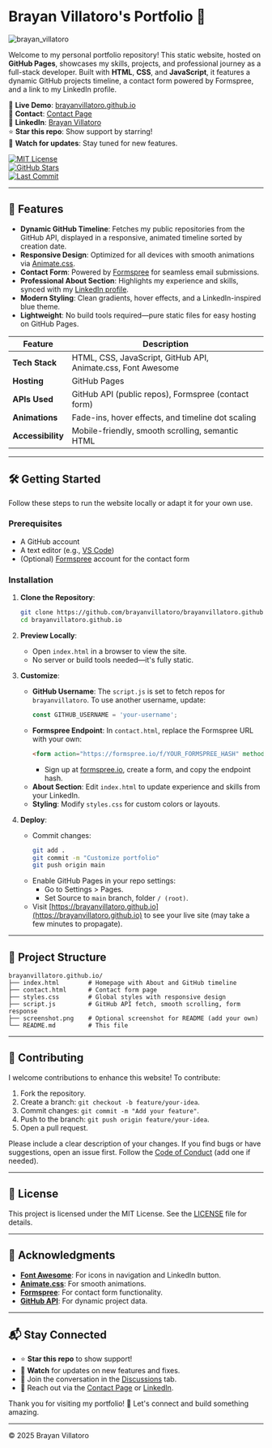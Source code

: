 # Brayan Villatoro's Portfolio 🌟

![brayan_villatoro](https://github.com/user-attachments/assets/cd555f77-2c73-4fbb-88a6-756bbd12a997)

Welcome to my personal portfolio repository! This static website, hosted on **GitHub Pages**, showcases my skills, projects, and professional journey as a full-stack developer. Built with **HTML**, **CSS**, and **JavaScript**, it features a dynamic GitHub projects timeline, a contact form powered by Formspree, and a link to my LinkedIn profile.

🔗 **Live Demo**: [brayanvillatoro.github.io](https://brayanvillatoro.github.io)  
📩 **Contact**: [Contact Page](https://brayanvillatoro.com/contact.html)  
💼 **LinkedIn**: [Brayan Villatoro](https://www.linkedin.com/in/brayan-villatoro/)  
⭐ **Star this repo**: Show support by starring!  
🔔 **Watch for updates**: Stay tuned for new features.

[![MIT License](https://img.shields.io/github/license/brayanvillatoro/brayanvillatoro.github.io)](https://github.com/brayanvillatoro/brayanvillatoro.github.io/blob/main/LICENSE)  
[![GitHub Stars](https://img.shields.io/github/stars/brayanvillatoro/brayanvillatoro.github.io)](https://github.com/brayanvillatoro/brayanvillatoro.github.io/stargazers)  
[![Last Commit](https://img.shields.io/github/last-commit/brayanvillatoro/brayanvillatoro.github.io)](https://github.com/brayanvillatoro/brayanvillatoro.github.io/commits/main)

---

## 🚀 Features

- **Dynamic GitHub Timeline**: Fetches my public repositories from the GitHub API, displayed in a responsive, animated timeline sorted by creation date.
- **Responsive Design**: Optimized for all devices with smooth animations via [Animate.css](https://animate.style/).
- **Contact Form**: Powered by [Formspree](https://formspree.io/) for seamless email submissions.
- **Professional About Section**: Highlights my experience and skills, synced with my [LinkedIn profile](https://www.linkedin.com/in/brayan-villatoro/).
- **Modern Styling**: Clean gradients, hover effects, and a LinkedIn-inspired blue theme.
- **Lightweight**: No build tools required—pure static files for easy hosting on GitHub Pages.

| Feature | Description |
|---------|-------------|
| **Tech Stack** | HTML, CSS, JavaScript, GitHub API, Animate.css, Font Awesome |
| **Hosting** | GitHub Pages |
| **APIs Used** | GitHub API (public repos), Formspree (contact form) |
| **Animations** | Fade-ins, hover effects, and timeline dot scaling |
| **Accessibility** | Mobile-friendly, smooth scrolling, semantic HTML |

---

## 🛠️ Getting Started

Follow these steps to run the website locally or adapt it for your own use.

### Prerequisites
- A GitHub account
- A text editor (e.g., [VS Code](https://code.visualstudio.com/))
- (Optional) [Formspree](https://formspree.io/) account for the contact form

### Installation
1. **Clone the Repository**:
   ```bash
   git clone https://github.com/brayanvillatoro/brayanvillatoro.github.io.git
   cd brayanvillatoro.github.io
   ```

2. **Preview Locally**:
   - Open `index.html` in a browser to view the site.
   - No server or build tools needed—it's fully static.

3. **Customize**:
   - **GitHub Username**: The `script.js` is set to fetch repos for `brayanvillatoro`. To use another username, update:
     ```javascript
     const GITHUB_USERNAME = 'your-username';
     ```
   - **Formspree Endpoint**: In `contact.html`, replace the Formspree URL with your own:
     ```html
     <form action="https://formspree.io/f/YOUR_FORMSPREE_HASH" method="POST">
     ```
     - Sign up at [formspree.io](https://formspree.io/), create a form, and copy the endpoint hash.
   - **About Section**: Edit `index.html` to update experience and skills from your LinkedIn.
   - **Styling**: Modify `styles.css` for custom colors or layouts.

4. **Deploy**:
   - Commit changes:
     ```bash
     git add .
     git commit -m "Customize portfolio"
     git push origin main
     ```
   - Enable GitHub Pages in your repo settings:
     - Go to Settings > Pages.
     - Set Source to `main` branch, folder `/ (root)`.
   - Visit [https://brayanvillatoro.github.io](https://brayanvillatoro.github.io) to see your live site (may take a few minutes to propagate).

---

## 📂 Project Structure

```
brayanvillatoro.github.io/
├── index.html        # Homepage with About and GitHub timeline
├── contact.html      # Contact form page
├── styles.css        # Global styles with responsive design
├── script.js         # GitHub API fetch, smooth scrolling, form response
├── screenshot.png    # Optional screenshot for README (add your own)
└── README.md         # This file
```

---

## 🤝 Contributing

I welcome contributions to enhance this website! To contribute:

1. Fork the repository.
2. Create a branch: `git checkout -b feature/your-idea`.
3. Commit changes: `git commit -m "Add your feature"`.
4. Push to the branch: `git push origin feature/your-idea`.
5. Open a pull request.

Please include a clear description of your changes. If you find bugs or have suggestions, open an issue first. Follow the [Code of Conduct](CODE_OF_CONDUCT.md) (add one if needed).

---

## 📜 License

This project is licensed under the MIT License. See the [LICENSE](LICENSE) file for details.

---

## 🙏 Acknowledgments

- **[Font Awesome](https://fontawesome.com/)**: For icons in navigation and LinkedIn button.
- **[Animate.css](https://animate.style/)**: For smooth animations.
- **[Formspree](https://formspree.io/)**: For contact form functionality.
- **[GitHub API](https://docs.github.com/en/rest)**: For dynamic project data.

---

## 📬 Stay Connected

- ⭐ **Star this repo** to show support!
- 🔔 **Watch** for updates on new features and fixes.
- 💬 Join the conversation in the [Discussions](https://github.com/brayanvillatoro/brayanvillatoro.github.io/discussions) tab.
- 📧 Reach out via the [Contact Page](https://brayanvillatoro.com/contact.html) or [LinkedIn](https://www.linkedin.com/in/brayan-villatoro/).

Thank you for visiting my portfolio! 🚀 Let's connect and build something amazing.

---

© 2025 Brayan Villatoro
